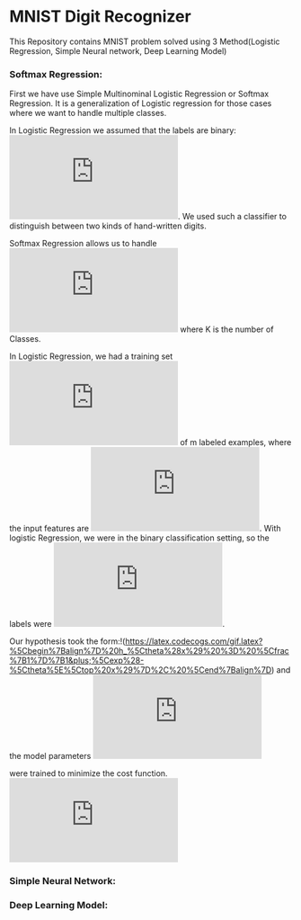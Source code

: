# MNIST Digit Recognizer
This Repository contains MNIST problem solved using 3 Method(Logistic Regression, Simple Neural network, Deep Learning Model)

### Softmax Regression:
First we have use Simple Multinominal Logistic Regression or Softmax Regression.
It is a generalization of Logistic regression for those cases where we want to handle multiple classes.

In Logistic Regression we assumed that the labels are binary: ![](https://latex.codecogs.com/gif.latex?y%5E%7B%28i%29%7D%20%5Cin%20%5C%7B0%2C1%5C%7D). We used such a classifier to distinguish between two kinds of hand-written digits.

Softmax Regression allows us to handle ![](https://latex.codecogs.com/gif.latex?y%5E%7B%28i%29%7D%20%5Cin%20%5C%7B1%2C%5Cldots%2CK%5C%7D) where K is the number of Classes.

In Logistic Regression, we had a training set ![](https://latex.codecogs.com/gif.latex?%5C%7B%20%28x%5E%7B%281%29%7D%2C%20y%5E%7B%281%29%7D%29%2C%20%5Cldots%2C%20%28x%5E%7B%28m%29%7D%2C%20y%5E%7B%28m%29%7D%29%20%5C%7D) of m labeled examples, where the input features are ![](https://latex.codecogs.com/gif.latex?x%5E%7B%28i%29%7D%20%5Cin%20%5CRe%5E%7Bn%7D). With logistic Regression, we were in the binary classification setting, so the labels were ![](https://latex.codecogs.com/gif.latex?y%5E%7B%28i%29%7D%20%5Cin%20%5C%7B0%2C1%5C%7D). 

Our hypothesis took the form:!(https://latex.codecogs.com/gif.latex?%5Cbegin%7Balign%7D%20h_%5Ctheta%28x%29%20%3D%20%5Cfrac%7B1%7D%7B1&plus;%5Cexp%28-%5Ctheta%5E%5Ctop%20x%29%7D%2C%20%5Cend%7Balign%7D) and the model parameters ![](https://latex.codecogs.com/gif.latex?%5Ctheta) 

were trained to minimize the cost function.
![](https://latex.codecogs.com/gif.latex?%5Cbegin%7Balign%7D%20J%28%5Ctheta%29%20%3D%20-%5Cleft%5B%20%5Csum_%7Bi%3D1%7D%5Em%20y%5E%7B%28i%29%7D%20%5Clog%20h_%5Ctheta%28x%5E%7B%28i%29%7D%29%20&plus;%20%281-y%5E%7B%28i%29%7D%29%20%5Clog%20%281-h_%5Ctheta%28x%5E%7B%28i%29%7D%29%29%20%5Cright%5D%20%5Cend%7Balign%7D)


### Simple Neural Network:

### Deep Learning Model:

